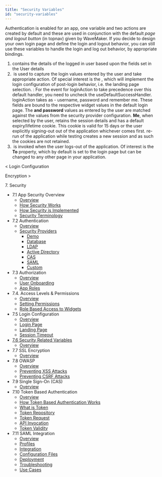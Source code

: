 ```yaml
---
title: "Security Variables"
id: "security-variables"
---
```


Authentication is enabled for an app, one variable and two actions are created by default and these are used in conjunction with the default _page and logout button_ (in topnav) given by WaveMaker. If you decide to design your own login page and define the login and logout behavior, you can still use these variables to handle the login and log out behavior, by appropriate bindings.

1. contains the details of the logged in user based upon the fields set in the User details
2.  is used to capture the login values entered by the user and take appropriate action. Of special interest is the , which will implement the login configuration of post-login behavior, i.e. the landing page selection. : For the event for loginAction to take precedence over this default handler, you need to uncheck the useDefaultSuccessHandler. loginAction takes as \- username, password and remember me. These fields are bound to the respective widget values in the default login page. The **and password** values as entered by the user are matched against the values from the security provider configuration. **Me**, when selected by the user, retains the session details and has a default expiry/lifetime cookie. This cookie is valid for 15 days or the user explicitly signing-out out of the application whichever comes first. re-run of the application while testing creates a new session and as such the cookies are not retained.
3.  is invoked when the user logs-out of the application. Of interest is the **To** property, which by default is set to the login page but can be changed to any other page in your application.

< Login Configuration

Encryption >

7\. Security

- 7.1 App Security Overview
    - [Overview](/learn/app-security/app-security/#)
    - [How Security Works](/learn/app-security/app-security/#working)
    - [How Security is Implemented](/learn/app-security/app-security/#implementation)
    - [Security Terminology](/learn/app-security/app-security/#terminology)
- 7.2 Authentication
    - [Overview](/learn/app-security/authentication/)
    - [Security Providers](/learn/app-security/authentication/#security-providers)
        - [Demo](/learn/app-security/authentication/#demo)
        - [Database](/learn/app-security/authentication/#database)
        - [LDAP](/learn/app-security/authentication/#ldap)
        - [Active Directory](/learn/app-security/authentication/#ad)
        - [CAS](/learn/app-security/authentication/#cas)
        - [SAML](/learn/app-security/authentication/#saml)
        - [Custom](/learn/app-security/authentication/#custom)
- 7.3 Authorization
    - [Overview](/learn/app-security/authorization/)
    - [User Onboarding](/learn/app-security/authorization/#user-onboarding)
    - [App Roles](/learn/app-security/authorization/#app-roles)
- 7.4. Access Levels & Permissions
    - [Overview](/learn/app-security/access-levels-permissions/)
    - [Setting Permissions](/learn/app-security/access-levels-permissions/#setting-permissions)
    - [Role Based Access to Widgets](/learn/app-security/access-levels-permissions/#role-based-access)
- 7.5 Login Configuration
    - [Overview](/learn/app-security/login-configuration/)
    - [Login Page](/learn/app-security/login-configuration/#login-page)
    - [Landing Page](/learn/app-security/login-configuration/#landing-page)
    - [Session Timeout](/learn/app-security/login-configuration/#session-timeout)
- [7.6 Security Related Variables](#)
    - [Overview](#)
- 7.7 SSL Encryption
    - [Overview](/learn/app-security/ssl-encryption/)
- 7.8 OWASP
    - [Overview](/learn/app-security/owasp/)
    - [Preventing XSS Attacks](/learn/app-security/owasp/#xss)
    - [Preventing CSRF Attacks](/learn/app-security/owasp/#csrf)
- 7.9 Single Sign-On (CAS)
    - [Overview](/learn/app-security/central-authentication-system/)
- 7.10 Token Based Authentication
    - [Overview](/learn/app-security/token-based-authentication/)
    - [How Token Based Authentication Works](/learn/app-security/token-based-authentication/#working)
    - [What is Token](/learn/app-security/token-based-authentication/#token)
    - [Token Repository](/learn/app-security/token-based-authentication/#token-repository)
    - [Token Request](/learn/app-security/token-based-authentication/#token-request)
    - [API Invocation](/learn/app-security/token-based-authentication/#api-invocation)
    - [Token Validity](/learn/app-security/token-based-authentication/#token-validity)
- 7.11 SAML Integration
    - [Overview](/learn/app-development/app-security/saml-integration/)
    - [Profiles](/learn/app-development/app-security/saml-integration/#profiles)
    - [Integration](/learn/app-development/app-security/saml-integration/#integration)
    - [Configuration Files](/learn/app-development/app-security/saml-integration/#files)
    - [Deployment](/learn/app-development/app-security/saml-integration/#deployment)
    - [Troubleshooting](/learn/app-development/app-security/saml-integration/#troubleshooting)
    - [Use Cases](/learn/app-development/app-security/saml-integration/#use-cases)
